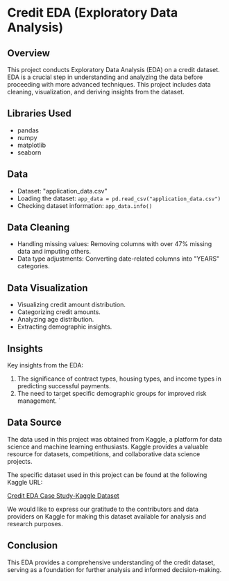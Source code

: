 # Credit EDA (Exploratory Data Analysis)

## Overview
This project conducts Exploratory Data Analysis (EDA) on a credit dataset. EDA is a crucial step in understanding and analyzing the data before proceeding with more advanced techniques. This project includes data cleaning, visualization, and deriving insights from the dataset.

## Libraries Used
- pandas
- numpy
- matplotlib
- seaborn

## Data
- Dataset: "application_data.csv"
- Loading the dataset: `app_data = pd.read_csv("application_data.csv")`
- Checking dataset information: `app_data.info()`

## Data Cleaning
- Handling missing values: Removing columns with over 47% missing data and imputing others.
- Data type adjustments: Converting date-related columns into "YEARS" categories.

## Data Visualization
- Visualizing credit amount distribution.
- Categorizing credit amounts.
- Analyzing age distribution.
- Extracting demographic insights.

## Insights
Key insights from the EDA:
1. The significance of contract types, housing types, and income types in predicting successful payments.
2. The need to target specific demographic groups for improved risk management.
`
## Data Source

The data used in this project was obtained from Kaggle, a platform for data science and machine learning enthusiasts. Kaggle provides a valuable resource for datasets, competitions, and collaborative data science projects.

The specific dataset used in this project can be found at the following Kaggle URL:

[Credit EDA Case Study-Kaggle Dataset](https://www.kaggle.com/datasets/venkatasubramanian/credit-eda-case-study)

We would like to express our gratitude to the contributors and data providers on Kaggle for making this dataset available for analysis and research purposes.


## Conclusion
This EDA provides a comprehensive understanding of the credit dataset, serving as a foundation for further analysis and informed decision-making.
